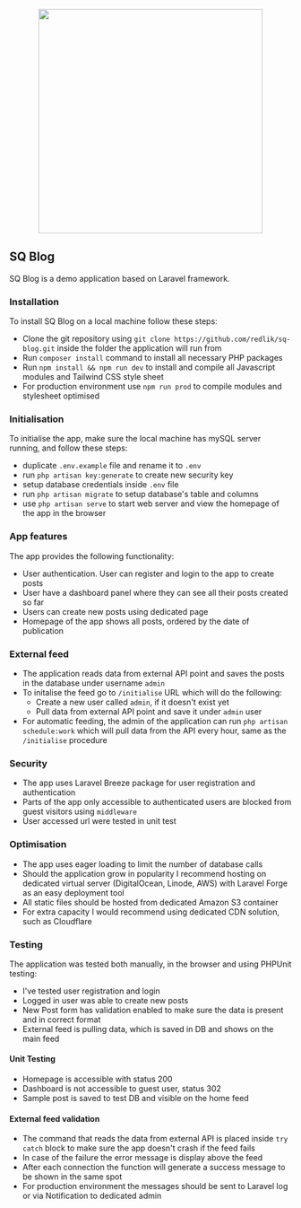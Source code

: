 <p align="center"><a href="https://laravel.com" target="_blank"><img src="https://raw.githubusercontent.com/laravel/art/master/logo-lockup/5%20SVG/2%20CMYK/1%20Full%20Color/laravel-logolockup-cmyk-red.svg" width="400"></a></p>


## SQ Blog

SQ Blog is a demo application based on Laravel framework. 

### Installation

To install SQ Blog on a local machine follow these steps:

- Clone the git repository using `git clone https://github.com/redlik/sq-blog.git` inside the folder the application 
  will run from
- Run `composer install` command to install all necessary PHP packages
- Run `npm install && npm run dev` to install and compile all Javascript modules and Tailwind CSS style sheet
- For production environment use `npm run prod` to compile modules and stylesheet optimised

### Initialisation

To initialise the app, make sure the local machine has mySQL server running, and follow these steps:
- duplicate `.env.example` file and rename it to `.env`
- run `php artisan key:generate` to create new security key
- setup database credentials inside `.env` file
- run `php artisan migrate` to setup database's table and columns
- use `php artisan serve` to start web server and view the homepage of the app in the browser

### App features

The app provides the following functionality:
- User authentication. User can register and login to the app to create posts
- User have a dashboard panel where they can see all their posts created so far
- Users can create new posts using dedicated page
- Homepage of the app shows all posts, ordered by the date of publication

### External feed

- The application reads data from external API point and saves the posts in the database under username `admin`
- To initalise the feed go to `/initialise` URL which will do the following:
    - Create a new user called `admin`, if it doesn't exist yet
    - Pull data from external API point and save it under `admin` user
- For automatic feeding, the admin of the application can run `php artisan schedule:work` which will pull data from 
  the API every hour, same as the `/initialise` procedure    

### Security

- The app uses Laravel Breeze package for user registration and authentication
- Parts of the app only accessible to authenticated users are blocked from guest visitors using `middleware`
- User accessed url were tested in unit test

### Optimisation

- The app uses eager loading to limit the number of database calls
- Should the application grow in popularity I recommend hosting on dedicated virtual server (DigitalOcean, Linode, 
  AWS) with Laravel Forge as an easy deployment tool
- All static files should be hosted from dedicated Amazon S3 container
- For extra capacity I would recommend using dedicated CDN solution, such as Cloudflare

### Testing

The application was tested both manually, in the browser and using PHPUnit testing:

- I've tested user registration and login
- Logged in user was able to create new posts
- New Post form has validation enabled to make sure the data is present and in correct format
- External feed is pulling data, which is saved in DB and shows on the main feed

#### Unit Testing

- Homepage is accessible with status 200
- Dashboard is not accessible to guest user, status 302
- Sample post is saved to test DB and visible on the home feed

#### External feed validation

- The command that reads the data from external API is placed inside `try catch` block to make sure the app doesn't 
  crash if the feed fails
- In case of the failure the error message is display above the feed
- After each connection the function will generate a success message to be shown in the same spot
- For production environment the messages should be sent to Laravel log or via Notification to dedicated admin
